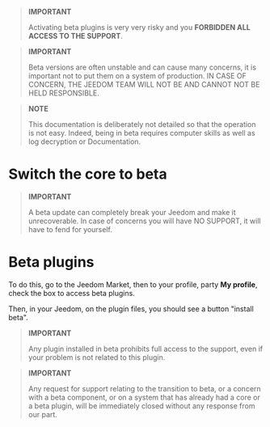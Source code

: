 > **IMPORTANT**
>
> Activating beta plugins is very very risky and you
> **FORBIDDEN ALL ACCESS TO THE SUPPORT**. 

> **IMPORTANT**
>
> Beta versions are often unstable and can cause
> many concerns, it is important not to put them on a system of
> production. IN CASE OF CONCERN, THE JEEDOM TEAM WILL NOT BE AND CANNOT
> NOT BE HELD RESPONSIBLE.

> **NOTE**
>
> This documentation is deliberately not detailed so that
> the operation is not easy. Indeed, being in beta requires
> computer skills as well as log decryption or
> Documentation.

Switch the core to beta 
======================

> **IMPORTANT**
>
> A beta update can completely break your Jeedom and
> make it unrecoverable. In case of concerns you will have NO SUPPORT, it
> will have to fend for yourself.

Beta plugins 
==========================

To do this, go to the Jeedom Market, then to your
profile, party **My profile**, check the box to access
beta plugins.

Then, in your Jeedom, on the plugin files, you should
see a button "install beta".

> **IMPORTANT**
>
> Any plugin installed in beta prohibits full access to the
> support, even if your problem is not related to this plugin.

> **IMPORTANT**
>
> Any request for support relating to the transition to beta, or a concern
> with a beta component, or on a system that has already had a core or
> a beta plugin, will be immediately closed without any response from
> our part.
